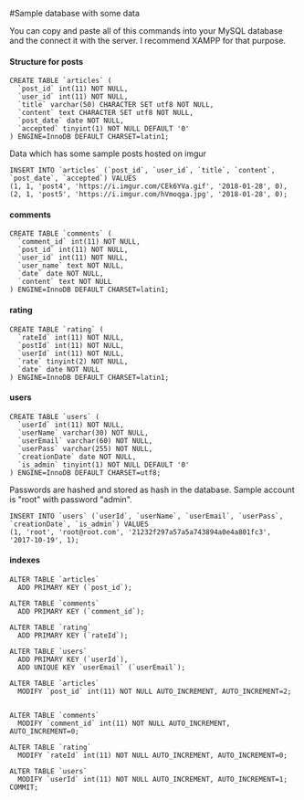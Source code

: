#Sample database with some data

You can copy and paste all of this commands into your MySQL database and the connect it with the server. I recommend XAMPP for that purpose.

#### Structure for posts

```
CREATE TABLE `articles` (
  `post_id` int(11) NOT NULL,
  `user_id` int(11) NOT NULL,
  `title` varchar(50) CHARACTER SET utf8 NOT NULL,
  `content` text CHARACTER SET utf8 NOT NULL,
  `post_date` date NOT NULL,
  `accepted` tinyint(1) NOT NULL DEFAULT '0'
) ENGINE=InnoDB DEFAULT CHARSET=latin1;
```
Data which has some sample posts hosted on imgur

```
INSERT INTO `articles` (`post_id`, `user_id`, `title`, `content`, `post_date`, `accepted`) VALUES
(1, 1, 'post4', 'https://i.imgur.com/CEk6YVa.gif', '2018-01-28', 0),
(2, 1, 'post5', 'https://i.imgur.com/hVmoqga.jpg', '2018-01-28', 0);
```
#### comments

```
CREATE TABLE `comments` (
  `comment_id` int(11) NOT NULL,
  `post_id` int(11) NOT NULL,
  `user_id` int(11) NOT NULL,
  `user_name` text NOT NULL,
  `date` date NOT NULL,
  `content` text NOT NULL
) ENGINE=InnoDB DEFAULT CHARSET=latin1;
```

#### rating

```
CREATE TABLE `rating` (
  `rateId` int(11) NOT NULL,
  `postId` int(11) NOT NULL,
  `userId` int(11) NOT NULL,
  `rate` tinyint(2) NOT NULL,
  `date` date NOT NULL
) ENGINE=InnoDB DEFAULT CHARSET=latin1;
```
#### users

```
CREATE TABLE `users` (
  `userId` int(11) NOT NULL,
  `userName` varchar(30) NOT NULL,
  `userEmail` varchar(60) NOT NULL,
  `userPass` varchar(255) NOT NULL,
  `creationDate` date NOT NULL,
  `is_admin` tinyint(1) NOT NULL DEFAULT '0'
) ENGINE=InnoDB DEFAULT CHARSET=utf8;
```
Passwords are hashed and stored as hash in the database.
Sample account is "root" with password "admin".

```
INSERT INTO `users` (`userId`, `userName`, `userEmail`, `userPass`, `creationDate`, `is_admin`) VALUES
(1, 'root', 'root@root.com', '21232f297a57a5a743894a0e4a801fc3', '2017-10-19', 1);
```

#### indexes

```
ALTER TABLE `articles`
  ADD PRIMARY KEY (`post_id`);

ALTER TABLE `comments`
  ADD PRIMARY KEY (`comment_id`);

ALTER TABLE `rating`
  ADD PRIMARY KEY (`rateId`);

ALTER TABLE `users`
  ADD PRIMARY KEY (`userId`),
  ADD UNIQUE KEY `userEmail` (`userEmail`);

ALTER TABLE `articles`
  MODIFY `post_id` int(11) NOT NULL AUTO_INCREMENT, AUTO_INCREMENT=2;


ALTER TABLE `comments`
  MODIFY `comment_id` int(11) NOT NULL AUTO_INCREMENT, AUTO_INCREMENT=0;

ALTER TABLE `rating`
  MODIFY `rateId` int(11) NOT NULL AUTO_INCREMENT, AUTO_INCREMENT=0;

ALTER TABLE `users`
  MODIFY `userId` int(11) NOT NULL AUTO_INCREMENT, AUTO_INCREMENT=1;
COMMIT;
```